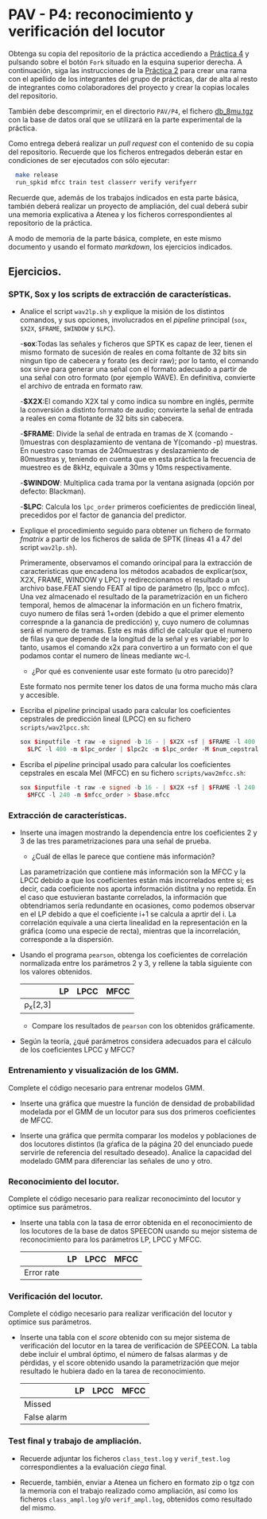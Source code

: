 PAV - P4: reconocimiento y verificación del locutor
===================================================

Obtenga su copia del repositorio de la práctica accediendo a [Práctica 4](https://github.com/albino-pav/P4)
y pulsando sobre el botón `Fork` situado en la esquina superior derecha. A continuación, siga las
instrucciones de la [Práctica 2](https://github.com/albino-pav/P2) para crear una rama con el apellido de
los integrantes del grupo de prácticas, dar de alta al resto de integrantes como colaboradores del proyecto
y crear la copias locales del repositorio.

También debe descomprimir, en el directorio `PAV/P4`, el fichero [db_8mu.tgz](https://atenea.upc.edu/pluginfile.php/3145524/mod_assign/introattachment/0/spk_8mu.tgz?forcedownload=1)
con la base de datos oral que se utilizará en la parte experimental de la práctica.

Como entrega deberá realizar un *pull request* con el contenido de su copia del repositorio. Recuerde
que los ficheros entregados deberán estar en condiciones de ser ejecutados con sólo ejecutar:

~~~~~~~~~~~~~~~~~~~~~~~~~~~~~~~~~~~~~~~~~~~~~~~~~~~~~.sh
  make release
  run_spkid mfcc train test classerr verify verifyerr
~~~~~~~~~~~~~~~~~~~~~~~~~~~~~~~~~~~~~~~~~~~~~~~~~~~~~

Recuerde que, además de los trabajos indicados en esta parte básica, también deberá realizar un proyecto
de ampliación, del cual deberá subir una memoria explicativa a Atenea y los ficheros correspondientes al
repositorio de la práctica.

A modo de memoria de la parte básica, complete, en este mismo documento y usando el formato *markdown*, los
ejercicios indicados.

## Ejercicios.

### SPTK, Sox y los scripts de extracción de características.

- Analice el script `wav2lp.sh` y explique la misión de los distintos comandos, y sus opciones, involucrados
  en el *pipeline* principal (`sox`, `$X2X`, `$FRAME`, `$WINDOW` y `$LPC`).
  
   -**sox**:Todas las señales y ficheros que SPTK es capaz de leer, tienen el mismo formato de sucesión de reales en coma foltante de 32 bits sin ningun tipo de cabecera y forato (es decir raw); por lo tanto, el comando sox sirve para generar una señal con el formato adecuado a partir de una señal con otro formato (por ejemplo WAVE). En definitiva, convierte el archivo de entrada en formato raw.
   
   -**$X2X**:El comando X2X tal y como indica su nombre en inglés, permite la conversión a distinto formato de audio; convierte la señal de entrada a reales en coma flotante de 32 bits sin cabecera.
   
   -**$FRAME**: Divide la señal de entrada en tramas de X (comando -l)muestras con desplazamiento de ventana de Y(comando -p) muestras. En nuestro caso tramas de 240muestras y deslazamiento de 80muestras y, teniendo en cuenta que en esta práctica la frecuencia de muestreo es de 8kHz, equivale a 30ms y 10ms respectivamente.
   
   -**$WINDOW**: Multiplica cada trama por la ventana asignada (opción por defecto: Blackman).
   
   -**$LPC**: Calcula los `lpc_order` primeros coeficientes de predicción lineal, precedidos por el factor de ganancia del predictor.
  

- Explique el procedimiento seguido para obtener un fichero de formato *fmatrix* a partir de los ficheros
  de salida de SPTK (líneas 41 a 47 del script `wav2lp.sh`).
  
  Primeramente, observamos el comando orincipal para la extracción de caracteristicas que encadena los métodos acabados de explicar(sox, X2X, FRAME, WINDOW y LPC) y redireccionamos el resultado a un archivo base.FEAT siendo FEAT al tipo de parámetro (lp, lpcc o mfcc). Una vez almacenado el resultado de la parametrización en un fichero temporal, hemos de almacenar la información en un fichero fmatrix, cuyo numero de filas será 1+orden (debido a que el primer elemento correspnde a la ganancia de predicción) y, cuyo numero de columnas será el numero de tramas. Este es más dificl de calcular que el numero de filas ya que depende de la longitud de la señal y es variable; por lo tanto, usamos el comando x2x para convertiro a un formato con el que podamos contar el numero de líneas mediante wc-l.

  * ¿Por qué es conveniente usar este formato (u otro parecido)?
  
  Este formato nos permite tener los datos de una forma mucho más clara y accesible.

- Escriba el *pipeline* principal usado para calcular los coeficientes cepstrales de predicción lineal
  (LPCC) en su fichero <code>scripts/wav2lpcc.sh</code>:
  
  ``` cpp
  sox $inputfile -t raw -e signed -b 16 - | $X2X +sf | $FRAME -l 400 -p 80 | $WINDOW -l 400 -L 512 |
	$LPC -l 400 -m $lpc_order | $lpc2c -m $lpc_order -M $num_cepstral_coef> $base.lpcc
  ```

- Escriba el *pipeline* principal usado para calcular los coeficientes cepstrales en escala Mel (MFCC) en
  su fichero <code>scripts/wav2mfcc.sh</code>:
  
  ``` cpp
  sox $inputfile -t raw -e signed -b 16 - | $X2X +sf | $FRAME -l 240 -p 80 | $WINDOW -l 240 -L 240 |
	$MFCC -l 240 -m $mfcc_order > $base.mfcc
  ```

### Extracción de características.

- Inserte una imagen mostrando la dependencia entre los coeficientes 2 y 3 de las tres parametrizaciones
  para una señal de prueba.
  
  + ¿Cuál de ellas le parece que contiene más información?
  
  Las parametrización que contiene más información son la MFCC y la LPCC debido a que los coeficientes están más incorrelados entre si; es decir, cada coeficiente nos aporta información distitna y no repetida. En el caso que estuvieran bastante correlados, la información que obtendriamos sería redundante en ocasiones, como podemos observar en el LP debido a que el coeficiente i+1 se calcula a aprtir del i. La correlación equivale a una cierta linealidad en la representación en la gráfica (como una especie de recta), mientras que la incorrelación, corresponde a la dispersión.
  

- Usando el programa <code>pearson</code>, obtenga los coeficientes de correlación normalizada entre los
  parámetros 2 y 3, y rellene la tabla siguiente con los valores obtenidos.

  |                        | LP   | LPCC | MFCC |
  |------------------------|:----:|:----:|:----:|
  | &rho;<sub>x</sub>[2,3] |      |      |      |
  
  + Compare los resultados de <code>pearson</code> con los obtenidos gráficamente.
  
- Según la teoría, ¿qué parámetros considera adecuados para el cálculo de los coeficientes LPCC y MFCC?

### Entrenamiento y visualización de los GMM.

Complete el código necesario para entrenar modelos GMM.

- Inserte una gráfica que muestre la función de densidad de probabilidad modelada por el GMM de un locutor
  para sus dos primeros coeficientes de MFCC.
  
- Inserte una gráfica que permita comparar los modelos y poblaciones de dos locutores distintos (la gŕafica
  de la página 20 del enunciado puede servirle de referencia del resultado deseado). Analice la capacidad
  del modelado GMM para diferenciar las señales de uno y otro.

### Reconocimiento del locutor.

Complete el código necesario para realizar reconociminto del locutor y optimice sus parámetros.

- Inserte una tabla con la tasa de error obtenida en el reconocimiento de los locutores de la base de datos
  SPEECON usando su mejor sistema de reconocimiento para los parámetros LP, LPCC y MFCC.
  
  |                        |  LP  | LPCC | MFCC |
  |------------------------|:----:|:----:|:----:|
  |       Error rate       |      |      |      |

### Verificación del locutor.

Complete el código necesario para realizar verificación del locutor y optimice sus parámetros.

- Inserte una tabla con el *score* obtenido con su mejor sistema de verificación del locutor en la tarea
  de verificación de SPEECON. La tabla debe incluir el umbral óptimo, el número de falsas alarmas y de
  pérdidas, y el score obtenido usando la parametrización que mejor resultado le hubiera dado en la tarea
  de reconocimiento.
  
  |                        |    LP   |   LPCC   |   MFCC   |
  |------------------------|:-------:|:--------:|:--------:|
  |         Missed         |         |          |          |
  |     False alarm|       |         |          |	   |

 
### Test final y trabajo de ampliación.

- Recuerde adjuntar los ficheros `class_test.log` y `verif_test.log` correspondientes a la evaluación
  *ciega* final.

- Recuerde, también, enviar a Atenea un fichero en formato zip o tgz con la memoria con el trabajo
  realizado como ampliación, así como los ficheros `class_ampl.log` y/o `verif_ampl.log`, obtenidos como
  resultado del mismo.
